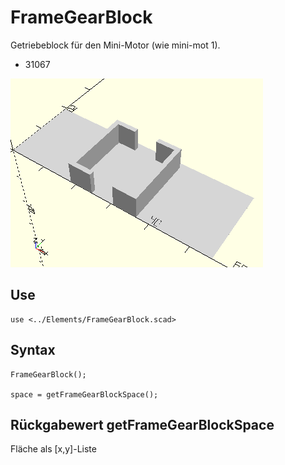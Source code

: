 # FrameGearBlock
Getriebeblock für den Mini-Motor (wie mini-mot 1).
- 31067

![FrameGearBlock](../../images/FrameGearBlock.png)

## Use
```
use <../Elements/FrameGearBlock.scad>
```

## Syntax
```
FrameGearBlock();

space = getFrameGearBlockSpace();
```

## Rückgabewert getFrameGearBlockSpace
Fläche als \[x,y]-Liste